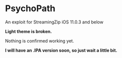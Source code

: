 # PsychoPath
An exploit for StreamingZip iOS 11.0.3 and below

**Light theme is broken.**

Nothing is confirmed working yet.

**I will have an .IPA version soon, so just wait a little bit.**

